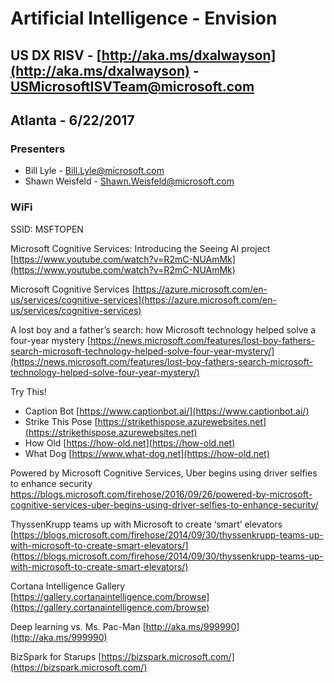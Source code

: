 # Artificial Intelligence - Envision
## US DX RISV - [http://aka.ms/dxalwayson](http://aka.ms/dxalwayson) - [USMicrosoftISVTeam@microsoft.com](mailto:USMicrosoftISVTeam@microsoft.com "USMicrosoftISVTeam@microsoft.com")
## Atlanta - 6/22/2017

### Presenters
- Bill Lyle - Bill.Lyle@microsoft.com
- Shawn Weisfeld - Shawn.Weisfeld@microsoft.com

### WiFi
SSID: MSFTOPEN

Microsoft Cognitive Services: Introducing the Seeing AI project 
[https://www.youtube.com/watch?v=R2mC-NUAmMk](https://www.youtube.com/watch?v=R2mC-NUAmMk)

Microsoft Cognitive Services 
[https://azure.microsoft.com/en-us/services/cognitive-services](https://azure.microsoft.com/en-us/services/cognitive-services) 

A lost boy and a father’s search: how Microsoft technology helped solve a four-year mystery
[https://news.microsoft.com/features/lost-boy-fathers-search-microsoft-technology-helped-solve-four-year-mystery/](https://news.microsoft.com/features/lost-boy-fathers-search-microsoft-technology-helped-solve-four-year-mystery/)

Try This!

 - Caption Bot [https://www.captionbot.ai/](https://www.captionbot.ai/)
 - Strike This Pose [https://strikethispose.azurewebsites.net](https://strikethispose.azurewebsites.net)
 - How Old [https://how-old.net](https://how-old.net)
 - What Dog [https://www.what-dog.net](https://how-old.net)

Powered by Microsoft Cognitive Services, Uber begins using driver selfies to enhance security
[https://blogs.microsoft.com/firehose/2016/09/26/powered-by-microsoft-cognitive-services-uber-begins-using-driver-selfies-to-enhance-security/ ](https://blogs.microsoft.com/firehose/2016/09/26/powered-by-microsoft-cognitive-services-uber-begins-using-driver-selfies-to-enhance-security/ )

ThyssenKrupp teams up with Microsoft to create ‘smart’ elevators
[https://blogs.microsoft.com/firehose/2014/09/30/thyssenkrupp-teams-up-with-microsoft-to-create-smart-elevators/](https://blogs.microsoft.com/firehose/2014/09/30/thyssenkrupp-teams-up-with-microsoft-to-create-smart-elevators/)

Cortana Intelligence Gallery 
[https://gallery.cortanaintelligence.com/browse](https://gallery.cortanaintelligence.com/browse)

Deep learning vs. Ms. Pac-Man
[http://aka.ms/999990](http://aka.ms/999990)

BizSpark for Starups
[https://bizspark.microsoft.com/](https://bizspark.microsoft.com/)




